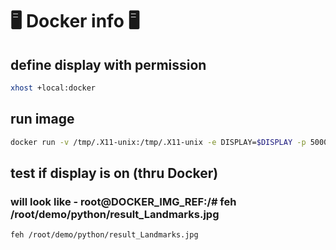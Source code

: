 <!-- https://github.com/Talzoor/TB3_RPI4_WS -->
# :desktop_computer: Docker info :desktop_computer:

## define display with permission

```bash
xhost +local:docker
```

## run image

```bash
docker run -v /tmp/.X11-unix:/tmp/.X11-unix -e DISPLAY=$DISPLAY -p 5000:5000 -p 8888:8888 -it talzzz/my_img_24_05_29 /bin/bash
```

## test if display is on (thru Docker)

### will look like - root@DOCKER_IMG_REF:/# feh /root/demo/python/result_Landmarks.jpg

```bash
feh /root/demo/python/result_Landmarks.jpg
```